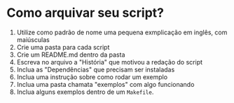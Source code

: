 # Como arquivar seu script?

1. Utilize como padrão de nome uma pequena exmplicação em inglês, com maiúsculas
1. Crie uma pasta para cada script
2. Crie um README.md dentro da pasta
3. Escreva no arquivo a  "História" que motivou a redação do script
4. Inclua as "Dependências" que precisam ser instaladas
5. Inclua uma instrução sobre como rodar um exemplo
6. Inclua uma pasta chamata "exemplos" com algo funcionando 
7. Inclua alguns exemplos dentro de um `Makefile`.
